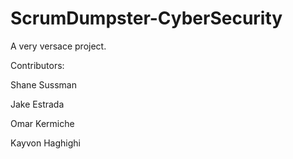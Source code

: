 # ScrumDumpster-CyberSecurity

A very versace project.

Contributors:

Shane Sussman

Jake Estrada

Omar Kermiche

Kayvon Haghighi
